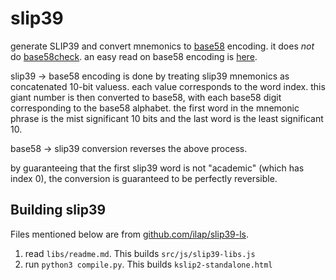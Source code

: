 # slip39
generate SLIP39 and convert mnemonics to [base58](https://bitcoinwiki.org/wiki/base58) encoding. it does *not* do [base58check](https://en.bitcoin.it/wiki/Base58Check_encoding). an easy read on base58 encoding is [here](https://learnmeabitcoin.com/technical/keys/base58/).

slip39 -> base58 encoding is done by treating slip39 mnemonics as concatenated 10-bit valuess. each value corresponds to the word index. this giant number is then converted to base58, with each base58 digit corresponding to the base58 alphabet. the first word in the mnemonic phrase is the mist significant 10 bits and the last word is the least significant 10.

base58 -> slip39 conversion reverses the above process.

by guaranteeing that the first slip39 word is not "academic" (which has index 0), the conversion is guaranteed to be perfectly reversible.

## Building slip39

Files mentioned below are from [github.com/ilap/slip39-ls](https://github.com/ilap/slip39-js). 

1. read `libs/readme.md`. This builds `src/js/slip39-libs.js`
2. run `python3 compile.py`. This builds `kslip2-standalone.html`
